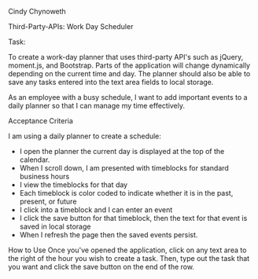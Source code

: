 Cindy Chynoweth

Third-Party-APIs: Work Day Scheduler

Task:

To create a work-day planner that uses third-party API's such as jQuery, moment.js, and Bootstrap. Parts of the application will change dynamically depending on the current time and day. The planner should also be able to save any tasks entered into the text area fields to local storage.

As an employee with a busy schedule, I want to add important events to a daily planner so that I can manage my time effectively.


Acceptance Criteria

I am using a daily planner to create a schedule:
- I open the planner the current day is displayed at the top of the calendar.
-  When I scroll down, I am presented with timeblocks for standard business hours
- I view the timeblocks for that day 
- Each timeblock is color coded to indicate whether it is in the past, present, or future
- I click into a timeblock and I can enter an event
- I click the save button for that timeblock, then the text for that event is saved in local storage
- When I refresh the page then the saved events persist.

How to Use
Once you've opened the application, click on any text area to the right of the hour you wish to create a task. Then, type out the task that you want and click the save button on the end of the row.
